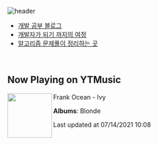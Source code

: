 ![header](https://capsule-render.vercel.app/api?type=waving&color=timeGradient&height=200&section=header&text=Mooneeᕕ(ᐛ)ᕗ&fontSize=40&animation=fadeIn)
- [개발 공부 블로그](https://mooneedev.netlify.app/)
- [개발자가 되기 까지의 여정](https://www.notion.so/mooneedev/4a78cf4af0a74c26a5880871ada05ddb)
- [알고리즘 문제풀이 정리하는 곳](https://www.notion.so/mooneedev/Algorithms-f47ea3f7bcd7444d834bcf6ce8c1cf78)

<br/>


## Now Playing on YTMusic

[<img align="left" width="100" src="https://lh3.googleusercontent.com/TWBi2M7D8gIwoo3NmhGfoVKI-PuzDunLVYpmLCbeP8Uw2YWpnjttlxmVvpVaO8uSjmLPjHgy6iGXxlPF">](https://music.youtube.com/watch?v=x6QJPJO2w40)

Frank Ocean - Ivy

**Albums**: Blonde

Last updated at 07/14/2021 10:08
